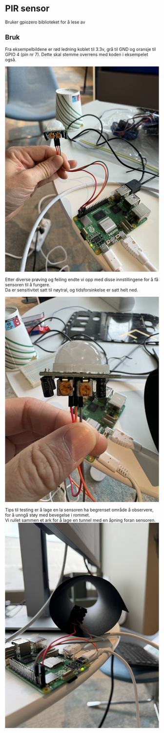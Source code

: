 # PIR sensor

Bruker gpiozero biblioteket for å lese av

## Bruk
Fra eksempelbildene er rød ledning koblet til 3.3v, grå til GND og oransje til GPIO 4 (pin nr 7).
Dette skal stemme overrens med koden i eksempelet også.

![oversikt kobling](./kobling_oversikt.jpg "Koblingsoversikt")

Etter diverse prøving og feiling endte vi opp med disse innstillingene for å få sensoren til å fungere.  
Da er sensitivitet satt til nøytral, og tidsforsinkelse er satt helt ned.

![innstillinger](./sensor_innstillinger.jpg "Innstillinger")

Tips til testing er å lage en la sensoren ha begrenset område å observere, for å unngå støy med bevegelse i rommet.  
Vi rullet sammen et ark for å lage en tunnel med en åpning foran sensoren.
![testing](./testing.jpg "Testing")
